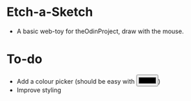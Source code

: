 # Etch-a-Sketch
- A basic web-toy for theOdinProject, draw with the mouse.

# To-do
- Add a colour picker (should be easy with <input type="color" name="color" id="color" />)
- Improve styling
